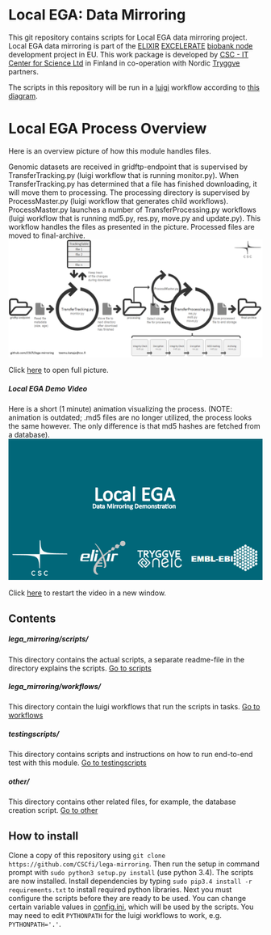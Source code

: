 # Local EGA: Data Mirroring
This git repository contains scripts for Local EGA data mirroring project. Local EGA data mirroring is part of the [ELIXIR](https://www.elixir-europe.org/about-us) [EXCELERATE](https://www.elixir-europe.org/excelerate) [biobank node](http://www.elixir-finland.org/) development project in EU. This work package is developed by [CSC - IT Center for Science Ltd](https://www.csc.fi/csc) in Finland in co-operation with Nordic [Tryggve](https://neic.no/tryggve/) partners.

The scripts in this repository will be run in a [luigi](https://github.com/spotify/luigi) workflow according to [this diagram](https://github.com/CSCfi/lega-mirroring/blob/master/lega_mirroring/workflows/workflow.png).

# Local EGA Process Overview
Here is an overview picture of how this module handles files.

Genomic datasets are received in gridftp-endpoint that is supervised by TransferTracking.py (luigi workflow that is running monitor.py).
When TransferTracking.py has determined that a file has finished downloading, it will move them to processing. The processing directory
is supervised by ProcessMaster.py (luigi workflow that generates child workflows). ProcessMaster.py launches a number of TransferProcessing.py workflows (luigi workflow that is running md5.py, res.py, move.py and update.py). This workflow handles the files
as presented in the picture. Processed files are moved to final-archive.
![Picture](https://github.com/CSCfi/lega-mirroring/blob/master/lega_visualized.png)

Click [here](https://github.com/CSCfi/lega-mirroring/blob/master/lega_visualized.png?raw=true) to open full picture.

##### Local EGA Demo Video
Here is a short (1 minute) animation visualizing the process. (NOTE: animation is outdated; .md5 files are no longer utilized, the process looks the same however. The only difference is that md5 hashes are fetched from a database).
![Local EGA Demo](https://github.com/CSCfi/lega-mirroring/blob/master/lega_mirroring/workflows/local_ega_demo.gif)

Click [here](https://github.com/CSCfi/lega-mirroring/blob/master/lega_mirroring/workflows/local_ega_demo.gif) to restart the video in a new window.

## Contents

##### lega_mirroring/scripts/
This directory contains the actual scripts, a separate readme-file in the directory explains the scripts. [Go to scripts](https://github.com/CSCfi/lega-mirroring/tree/master/lega_mirroring/scripts)

##### lega_mirroring/workflows/
This directory contain the luigi workflows that run the scripts in tasks. [Go to workflows](https://github.com/CSCfi/lega-mirroring/tree/master/lega_mirroring/workflows)

##### testingscripts/
This directory contains scripts and instructions on how to run end-to-end test with this module. [Go to testingscripts](https://github.com/CSCfi/lega-mirroring/tree/master/testingscripts)

##### other/
This directory contains other related files, for example, the database creation script. [Go to other](https://github.com/CSCfi/lega-mirroring/tree/master/other)


## How to install
Clone a copy of this repository using ```git clone https://github.com/CSCfi/lega-mirroring```. Then run the setup in command prompt
with ```sudo python3 setup.py install``` (use python 3.4). The scripts are now installed. Install dependencies by typing `sudo pip3.4 install -r requirements.txt` to install required python libraries. Next you must configure the scripts before they are ready to be used.
You can change certain variable values in [config.ini](https://github.com/CSCfi/lega-mirroring/blob/master/config.ini), which will be used by the scripts. You may need to edit `PYTHONPATH` for the luigi workflows to work, e.g. `PYTHONPATH='.'`.
